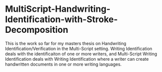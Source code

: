 # MultiScript-Handwriting-Identification-with-Stroke-Decomposition
This is the work so far for my masters thesis on Handwriting Identification/Verification in the Multi-Script setting. Writing Identification deals with the identificaiton of one or more writers, and Multi-Script Writing Identification deals with Writing Identification where a writer can create handwritten documents in one or more writing languages.
